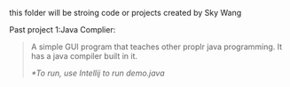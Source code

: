 this folder will be stroing code or projects created by Sky Wang


Past project 1:Java Complier:
  > A simple GUI program that teaches other proplr java programming. It has a java compiler built in it.
  >
  > _*To run, use Intellij to run demo.java_
